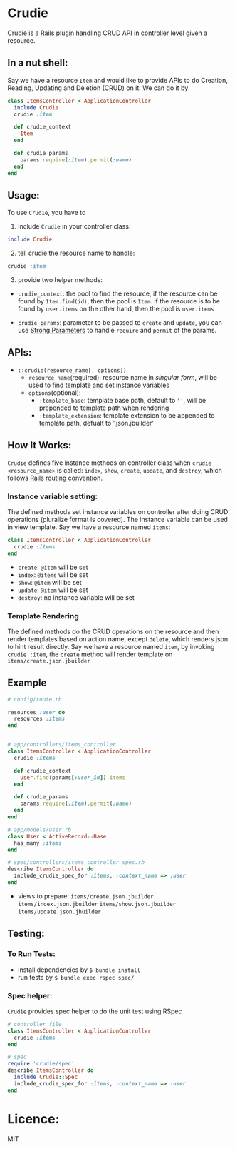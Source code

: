 # Crudie
Crudie is a Rails plugin handling CRUD API in controller level given a resource.

## In a nut shell:
Say we have a resource `Item` and would like to provide APIs to do Creation, Reading, Updating and Deletion (CRUD) on it.
We can do it by 

```ruby
class ItemsController < ApplicationController
  include Crudie
  crudie :item

  def crudie_context
    Item
  end

  def crudie_params
    params.require(:item).permit(:name)
  end
end
```

## Usage:
To use `Crudie`, you have to
1. include `Crudie` in your controller class:

```ruby
include Crudie
```

2. tell crudie the resource name to handle:
```ruby
crudie :item
```

3. provide two helper methods:
- `crudie_context`: the pool to find the resource, if the resource can be found by `Item.find(id)`, then the pool is `Item`.
if the resource is to be found by `user.items` on the other hand, then the pool is `user.items`

- `crudie_params`: parameter to be passed to `create` and `update`, you can use [Strong Parameters](https://github.com/rails/strong_parameters) to handle `require` and `permit` of the params.


## APIs:
- `::crudie(resource_name[, options])`
  - `resource_name`(required): resource name in *singular form*, will be used to find template and set instance variables
  - `options`(optional): 
    - `:template_base`: template base path, default to `''`, will be prepended to template path when rendering
    - `:template_extension`: template extension to be appended to template path, defualt to '.json.jbuilder'

## How It Works:
`Crudie` defines five instance methods on controller class when `crudie <resource_name>` is called: `index`, `show`, `create`, `update`, and `destroy`, 
which follows [Rails routing convention](http://guides.rubyonrails.org/routing.html#resource-routing-the-rails-default).

### Instance variable setting:
The defined methods set instance variables on controller after doing CRUD operations (pluralize format is covered). The instance variable can be used in view template.
Say we have a resource named `items`:

```ruby
class ItemsController < ApplicationController
  crudie :items
end
```

- `create`: `@item` will be set
- `index`: `@items` will be set
- `show`: `@item` will be set
- `update`: `@item` will be set
- `destroy`: no instance variable will be set

### Template Rendering
The defined methods do the CRUD operations on the resource and then render templates based on action name, except `delete`, which renders json to hint result directly.
Say we have a resource named `item`, by invoking `crudie :item`, the `create` method will render template on `items/create.json.jbuilder`


## Example
```ruby
# config/route.rb

resources :user do
  resources :items
end


# app/controllers/items_controller
class ItemsController < ApplicationController
  crudie :items

  def crudie_context
    User.find(params[:user_id]).items
  end

  def crudie_params
    params.require(:item).permit(:name)
  end
end

# app/models/user.rb
class User < ActiveRecord::Base
  has_many :items
end

# spec/controllers/items_controller_spec.rb
describe ItemsController do
  include_crudie_spec_for :items, :context_name => :user
end
```

- views to prepare:
`items/create.json.jbuilder`
`items/index.json.jbuilder`
`items/show.json.jbuilder`
`items/update.json.jbuilder`


## Testing:
### To Run Tests:
- install dependencies by `$ bundle install`
- run tests by `$ bundle exec rspec spec/`

### Spec helper:
`Crudie` provides spec helper to do the unit test using RSpec

```ruby
# controller file
class ItemsController < ApplicationController
  crudie :items
end

# spec
require 'crudie/spec'
describe ItemsController do
  include Crudie::Spec
  include_crudie_spec_for :items, :context_name => :user
end
```

# Licence: 
MIT

